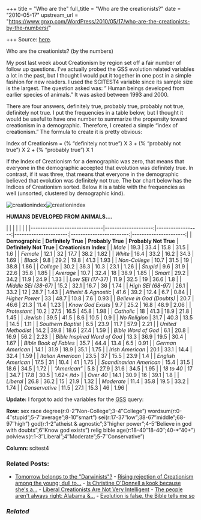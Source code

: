 +++
title = "Who are the"
full_title = "Who are the creationists?"
date = "2010-05-17"
upstream_url = "https://www.gnxp.com/WordPress/2010/05/17/who-are-the-creationists-by-the-numbers/"

+++
Source: [here](https://www.gnxp.com/WordPress/2010/05/17/who-are-the-creationists-by-the-numbers/).

Who are the creationists? (by the numbers)

My post last week about Creationism by region set off a fair number of follow up questions. I’ve actually probed the GSS evolution related variables a lot in the past, but I thought I would put it together in one post in a simple fashion for new readers. I used the SCITEST4 variable since its sample size is the largest. The question asked was: ” Human beings developed from earlier species of animals.” It was asked between 1993 and 2000.

There are four answers, definitely true, probably true, probably not true, definitely not true. I put the frequencies in a table below, but I thought it would be useful to have one number to summarize the propensity toward creationism in a demographic. Therefore, I created a simple “index of creationism.” The formula to create it is pretty obvious:

Index of Creationism = (% “definitely not true”) X 3 + (% “probably not true”) X 2 + (% “probably true”) X 1

If the Index of Creationism for a demographic was zero, that means that everyone in the demographic accepted that evolution was definitely true. In contrast, if it was three, that means that everyone in the demographic believed that evolution was definitely not true. The bar chart below has the Indices of Creationism sorted. Below it is a table with the frequencies as well (unsorted, clustered by demographic kind).

  
![creationindex](https://i0.wp.com/blogs.discovermagazine.com/gnxp/files/2010/05/creationindex.png?resize=600%2C876)![creationindex](https://i0.wp.com/blogs.discovermagazine.com/gnxp/files/2010/05/creationindex.png?resize=600%2C876)

**HUMANS DEVELOPED FROM ANIMALS….**

|                              |                     |                   |                       |                         |                       | |------------------------------|--------------------:|------------------:|----------------------:|------------------------:|----------------------:| | **Demographic**              | **Definitely True** | **Probably True** | **Probably Not True** | **Definitely Not True** | **Creationism Index** | | *Male*                       |                19.3 |              33.4 |                  15.8 |                    31.5 |                   1.6 | | *Female*                     |                12.1 |                32 |                  17.7 |                    38.2 |                  1.82 | | *White*                      |                16.4 |              33.2 |                  16.2 |                    34.3 |                  1.69 | | *Black*                      |                 9.8 |              29.2 |                  19.8 |                    41.3 |                  1.93 | | *Non-College*                |                10.7 |              31.5 |                    19 |                    38.8 |                  1.86 | | *College*                    |                30.2 |              36.3 |                  10.3 |                    23.1 |                  1.26 | | *Stupid*                     |                 9.6 |              31.9 |                  22.6 |                    35.8 |                  1.85 | | *Average*                    |                10.7 |              32.4 |                    18 |                    38.9 |                  1.85 | | *Smart*                      |                29.2 |              34.2 |                  11.9 |                    24.9 |                  1.33 | | *Low SEI (17-37)*            |                11.9 |              32.5 |                    19 |                    36.6 |                   1.8 | | *Middle SEI (38-67)*         |                15.2 |              32.1 |                  16.7 |                      36 |                  1.74 | | *High SEI (68-97)*           |                26.1 |              33.2 |                    12 |                    28.7 |                  1.43 | | *Atheist & Agnostic*         |                41.6 |              39.2 |                  12.4 |                     6.7 |                  0.84 | | *Higher Power*               |                  33 |              48.7 |                  10.8 |                     7.6 |                  0.93 | | *Believe in God (Doubts)*    |                20.7 |              46.6 |                  21.3 |                    11.4 |                  1.23 | | *Know God Exists*            |                 9.7 |              25.2 |                  16.8 |                    48.9 |                  2.06 | | *Protestant*                 |                10.2 |              27.5 |                  16.5 |                    45.8 |                  1.98 | | *Catholic*                   |                  18 |              41.3 |                  18.9 |                    21.8 |                  1.45 | | *Jewish*                     |                39.5 |              41.5 |                   8.6 |                    10.5 |                   0.9 | | *No Religion*                |                31.7 |              40.3 |                  13.5 |                    14.5 |                  1.11 | | *Southern Baptist*           |                 6.5 |              23.9 |                  11.7 |                    57.9 |                  2.21 | | *United Methodist*           |                14.2 |              39.8 |                  18.6 |                    27.4 |                  1.59 | | *Bible Word of God*          |                 6.1 |              20.8 |                  16.9 |                    56.2 |                  2.23 | | *Bible Inspired Word of God* |                13.3 |              36.9 |                  19.5 |                    30.4 |                  1.67 | | *Bible Book of Fables*       |                35.7 |              44.4 |                  13.4 |                     6.5 |                  0.91 | | *German American*            |                14.1 |              31.9 |                  18.9 |                    35.1 |                  1.75 | | *Irish American*             |                20.1 |              33.1 |                  14.4 |                    32.4 |                  1.59 | | *Italian American*           |                23.5 |                37 |                  15.5 |                    23.9 |                   1.4 | | *English American*           |                17.5 |                31 |                  10.4 |                      41 |                  1.75 | | *Scandinavian American*      |                15.4 |              31.5 |                  18.6 |                    34.5 |                  1.72 | | *“American”*                 |                 5.8 |              27.9 |                  31.6 |                    34.5 |                  1.95 | | *18 to 40*                   |                  17 |              34.7 |                  17.8 |                    30.5 |          1.62\< /td\> | | *Over 40*                    |                14.1 |              30.9 |                    16 |                    39.1 |                   1.8 | | *Liberal*                    |                26.8 |              36.2 |                    15 |                    21.9 |                  1.32 | | *Moderate*                   |                11.4 |              35.8 |                  19.5 |                    33.2 |                  1.74 | | *Conservative*               |                11.5 |              27.1 |                  15.3 |                      46 |                  1.96 |

**Update:** I forgot to add the variables for the [GSS](http://sda.berkeley.edu/cgi-bin/hsda?harcsda+gss08) query:

**Row:** sex race degree(r:0-2″Non-College”;3-4″College”) wordsum(r:0-4″stupid”;5-7″average”;8-10″smart”) sei(r:17-37″low”;38-67″middle”;68-97″high”) god(r:1-2″atheist & agnostic”;3″higher power”;4-5″Believe in god with doubts”;6″Know god exists”) relig bible age(r:18-40″18-40″;40-\*”40+”) polviews(r:1-3″Liberal”;4″Moderate”;5-7″Conservative”)

**Column:** scitest4

### Related Posts:

- [Tomorrow belongs to the
  "Darwinists"?](https://www.gnxp.com/WordPress/2009/08/13/tomorrow-belongs-to-the-darwinists/) - [Rising rejection of Creationism among the young; dull
  to…](https://www.gnxp.com/WordPress/2009/08/14/rising-rejection-of-creationism-among-the-young-dull-to-smart/) - [Is Christine O'Donnell a kook because she's
  a…](https://www.gnxp.com/WordPress/2010/09/26/is-christine-odonnell-a-kook-for-her-creationism/) - [Liberal Creationists Are Not Very
  Intelligent](https://www.gnxp.com/WordPress/2010/07/07/liberal-creationists-are-not-very-intelligent/) - [The people aren't always right: Alabama
  &…](https://www.gnxp.com/WordPress/2010/05/12/the-people-arent-always-right-alabama-creationism/) - [Evolution is false, the Bible tells me
  so](https://www.gnxp.com/WordPress/2010/05/17/evolution-is-false-the-bible-tells-me-so/)

### *Related*

[](https://www.addtoany.com/add_to/facebook?linkurl=https%3A%2F%2Fwww.gnxp.com%2FWordPress%2F2010%2F05%2F17%2Fwho-are-the-creationists-by-the-numbers%2F&linkname=Who%20are%20the%20creationists%3F%20%28by%20the%20numbers%29 "Facebook")[](https://www.addtoany.com/add_to/twitter?linkurl=https%3A%2F%2Fwww.gnxp.com%2FWordPress%2F2010%2F05%2F17%2Fwho-are-the-creationists-by-the-numbers%2F&linkname=Who%20are%20the%20creationists%3F%20%28by%20the%20numbers%29 "Twitter")[](https://www.addtoany.com/add_to/email?linkurl=https%3A%2F%2Fwww.gnxp.com%2FWordPress%2F2010%2F05%2F17%2Fwho-are-the-creationists-by-the-numbers%2F&linkname=Who%20are%20the%20creationists%3F%20%28by%20the%20numbers%29 "Email")[](https://www.addtoany.com/share)
